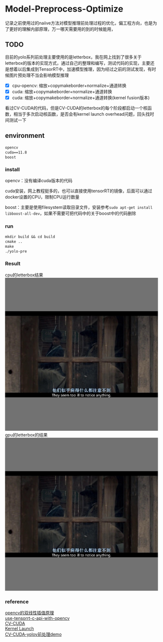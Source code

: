 # Model-Preprocess-Optimize
记录之前使用过的naiive方法对模型推理前处理过程的优化，偏工程方向，也是为了更好的理解内部原理，万一哪天需要用的到的时候能用，


## TODO
目前的yolo系列前处理主要使用的是letterbox，我在网上找到了很多关于letterbox的版本的实现方式，通过自己的整理和编写，测试代码的实现，主要还是想着以后集成到TensorRT中，加速模型推理，因为经过之前的测试发现，有时候图片预处理不当会影响模型推理

- [x] cpu-opencv: 缩放+copymakeborder+normalize+通道转换
- [x] cuda: 缩放+copymakeborder+normalize+通道转换
- [x] cuda: 缩放+copymakeborder+normalize+通道转换(kernel fusion版本)

看过CV-CUDA的代码，但是CV-CUDA的letterbox的每个阶段都启动一个核函数，相当于多次启动核函数，是否会有kernel launch overhead问题，回头找时间测试一下

## environment

```
opencv
cuda==11.8
boost
```

### install
opencv：没有编译cuda版本的代码

cuda安装，网上教程挺多的，也可以直接使用tensorRT的镜像，后面可以通过docker设置的CPU，限制CPU运行数量

boost：主要是使用filesystem读取目录文件，安装参考`sudo apt-get install libboost-all-dev`，如果不需要可把代码中的关于boost中的代码删除


### run

```
mkdir build && cd build
cmake ..
make
./yolo-pre
```

### Result
cpu的letterbox结果<br>
![](yolov-pre/imgs/opencv_image.jpg)<br>
gpu的letterbox的结果<br>
![](yolov-pre/imgs/gpu_image.jpg)

### reference
[opencv的双线性插值原理](https://zhuanlan.zhihu.com/p/513569382)<br>
[use-tensorrt-c-api-with-opencv](https://www.dotndash.net/2023/03/09/using-tensorrt-with-opencv-cuda.html#use-tensorrt-c-api-with-opencv)<br>
[CV-CUDA](https://github.com/CVCUDA/CV-CUDA)<br>
[Kernel Launch](https://zhuanlan.zhihu.com/p/544492099?utm_id=0)<br>
[CV-CUDA-yolov前处理demo](https://zhuanlan.zhihu.com/p/637458406)<br>
